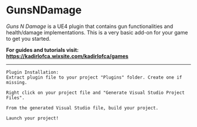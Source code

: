 # GunsNDamage
*Guns N Damage* is a UE4 plugin that contains gun functionalities and health/damage implementations. This is a very basic add-on for your game to get you started. 

**For guides and tutorials visit:**
**https://kadirlofca.wixsite.com/kadirlofca/games**

---
```
Plugin Installation:
Extract plugin file to your project "Plugins" folder. Create one if missing.

Right click on your project file and "Generate Visual Studio Project Files".

From the generated Visual Studio file, build your project.

Launch your project!
